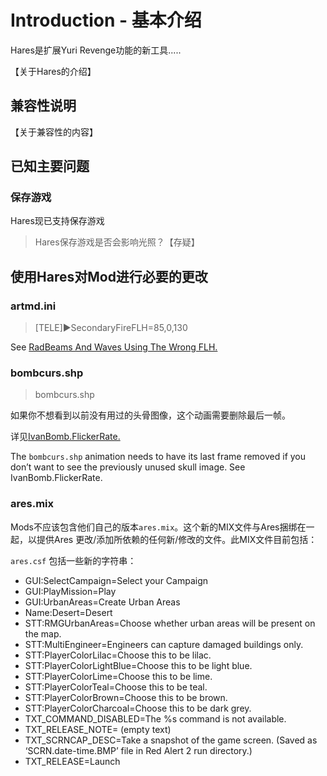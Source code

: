Introduction - 基本介绍
============
Hares是扩展Yuri Revenge功能的新工具.....

【关于Hares的介绍】

兼容性说明
---------
【关于兼容性的内容】

已知主要问题
----------
### 保存游戏
Hares现已支持保存游戏
>Hares保存游戏是否会影响光照？【存疑】

<div id="使用Hares对Mod进行必要的更改"></div>

使用Hares对Mod进行必要的更改
--------------------------

<div id="artmd.ini"></div>

### artmd.ini

>[TELE]►SecondaryFireFLH=85,0,130

See [RadBeams And Waves Using The Wrong FLH.](http://www.baidu.com "【还没翻译】")

<div id="bombcurs.shp"></div>

### bombcurs.shp

>bombcurs.shp

如果你不想看到以前没有用过的头骨图像，这个动画需要删除最后一帧。

详见[IvanBomb.FlickerRate.](http://www.baidu.com "IvanBomb.FlickerRate.")

The `bombcurs.shp` animation needs to have its last frame removed if you don’t want to see the previously unused skull image. See IvanBomb.FlickerRate.

<div id="ares.mix"></div>

### ares.mix

Mods不应该包含他们自己的版本`ares.mix`。这个新的MIX文件与Ares捆绑在一起，以提供Ares 更改/添加所依赖的任何新/修改的文件。此MIX文件目前包括：

`ares.csf` 包括一些新的字符串：

- GUI:SelectCampaign=Select your Campaign
- GUI:PlayMission=Play
- GUI:UrbanAreas=Create Urban Areas
- Name:Desert=Desert
- STT:RMGUrbanAreas=Choose whether urban areas will be present on the map.
- STT:MultiEngineer=Engineers can capture damaged buildings only.
- STT:PlayerColorLilac=Choose this to be lilac.
- STT:PlayerColorLightBlue=Choose this to be light blue.
- STT:PlayerColorLime=Choose this to be lime.
- STT:PlayerColorTeal=Choose this to be teal.
- STT:PlayerColorBrown=Choose this to be brown.
- STT:PlayerColorCharcoal=Choose this to be dark grey.
- TXT_COMMAND_DISABLED=The %s command is not available.
- TXT_RELEASE_NOTE= (empty text)
- TXT_SCRNCAP_DESC=Take a snapshot of the game screen. (Saved as ‘SCRN.date-time.BMP’ file in Red Alert 2 run directory.)
- TXT_RELEASE=Launch
